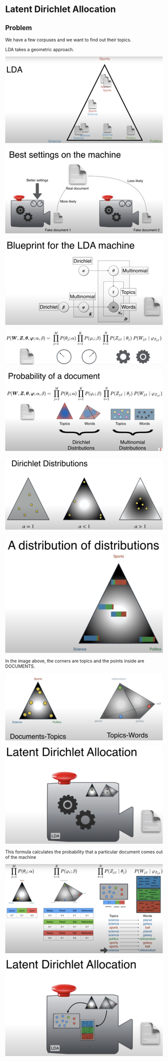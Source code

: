 # Latent Dirichlet Allocation

## Problem
We have a few corpuses and we want to find out their topics.

LDA takes a geometric approach.

![images/LDA.png](images/LDA.png)

![images/best_setting.png](images/best_setting.png)

![images/blueprint.png](images/blueprint.png)

![images/setting.png](images/setting.png)

![images/setting_2.png](images/setting_2.png)

![images/alpha.png](images/alpha.png)

![images/dist_of_dist.png](images/dist_of_dist.png)

In the image above, the corners are topics and the points inside are DOCUMENTS.

![images/dirichle_distributions.png](images/dirichle_distributions.png)

![images/latentDA.png](images/latentDA.png)

This formula calculates the probability that a particular document comes out of the machine

![images/LDA_formula.png](images/LDA_formula.png)

![images/LDA_formula_image.png](images/LDA_formula_image.png)


